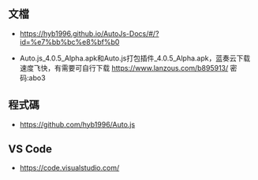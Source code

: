 
## **文檔**

* https://hyb1996.github.io/AutoJs-Docs/#/?id=%e7%bb%bc%e8%bf%b0

* Auto.js_4.0.5_Alpha.apk和Auto.js打包插件_4.0.5_Alpha.apk，蓝奏云下载速度飞快，有需要可自行下载
https://www.lanzous.com/b895913/
密码:abo3

## **程式碼**

* https://github.com/hyb1996/Auto.js

## **VS Code**

* https://code.visualstudio.com/








